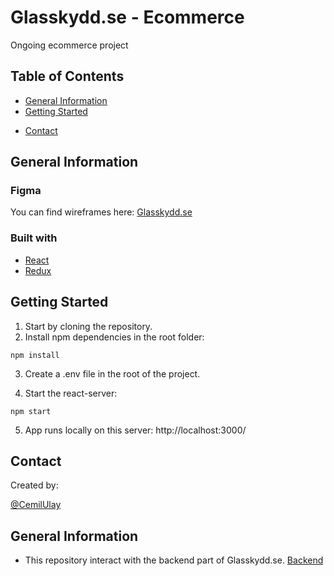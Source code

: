 # Glasskydd.se - Ecommerce

Ongoing ecommerce project

## Table of Contents

- [General Information](#general-information)
- [Getting Started](#getting-started)
<!-- - [Goals](#goals) -->
<!-- - [Page and Routes](#[page-and-routes]) -->
<!-- - [Example](#example) -->
<!-- - [Test](#test) -->
<!-- - [Acknowledgements](#acknowledgements) -->
- [Contact](#contact)
<!-- - [License](#license) -->

## General Information

<!-- ### Live site

You can find live version here: [DoggyMatch](https://doggymatch.netlify.app/) -->

### Figma

You can find wireframes here: [Glasskydd.se](https://www.figma.com/file/uK1tRqiK8zJKoutFzgrMso/glasskydd?node-id=0%3A1)

### Built with

- [React](https://reactjs.org)
- [Redux](https://redux.js.org)

## Getting Started

1. Start by cloning the repository.
2. Install npm dependencies in the root folder:

```
npm install
```

3. Create a .env file in the root of the project.

4. Start the react-server:

```
npm start
```

5. App runs locally on this server: http://localhost:3000/

<!-- ## Goals

It seems that nowadays it is really hard to have a playmate or a walking buddy for your doggy. You might be thinking that an obvious choice could be family and friends dogs, but you need to be sure it is a good match. You want the best for your doggy. With our app we have a solution to that. We created an app where you can find the perfect match for your buddy. Our app allows your doggy to match with others based on gender or their interests and in the same time will ensure that playdates are fun for all involved. -->

<!-- ## Page and Routes

| Page                                                                                                             | Items                                                                                                                                                  |
| ---------------------------------------------------------------------------------------------------------------- | ------------------------------------------------------------------------------------------------------------------------------------------------------ |
| **Landing page** <br /> <br /> /                                                                                 | <br /> <br /> Start page                                                                                                                               |
| **Login, signup, profile** <br /> <br /> /login <br /> /signup <br /> /profile <br /> /swipe <br /> /chat <br /> | <br /> <br /> <br /> create a user profile <br /> add all details about your doggy <br /> swipe on dogs <br /> place you can see and chat with matches | -->

<!-- ## Example

### Create doggy profile

- You can create a doggy profile after you have an account. You can add all the details about your doggy.

### Matches

- According to your doggy profile we find perfect matches.

### Chating

- You can chat now with your doggy playmate. -->

<!-- ## Documentation

- [Prototyping in Figma](https://www.figma.com/file/hEO9VUjNsFZXQOl84DlZQk/DoggyMatch?node-id=0%3A1)
- [Projects GitHub](https://github.com/cimp08/team-2-frontend/projects) -->

<!-- ## Test

- We used Jest for testing to insert, update and delete a dog name. -->

<!-- ## Acknowledgements

- This project was inspired by Tinder -->

## Contact

Created by:

[@CemilUlay](https://github.com/cimp08)


## General Information

- This repository interact with the backend part of Glasskydd.se. [Backend](https://github.com/cimp08/ecommerce-be)

<!-- ## License

Distributed under the [MIT](https://choosealicense.com/licenses/mit/) License.

Feel free to contact us! -->
